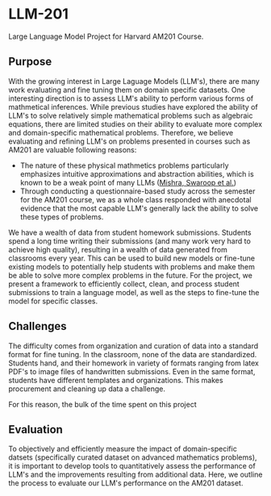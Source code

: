 # LLM-201
Large Language Model Project for Harvard AM201 Course.


## Purpose

With the growing interest in Large Laguage Models (LLM's), there are many work evaluating and fine tuning them on domain specific datasets. One interesting direction is to assess LLM's ability to perform various forms of mathmetical inferences. While previous studies have explored the ability of LLM's to solve relatively simple mathematical problems such as algebraic equations, there are limited studies on their ability to evaluate more complex and domain-specific mathematical problems. Therefore, we believe evaluating and refining LLM's on problems presented in courses such as AM201 are valuable following reasons:
- The nature of these physical mathmetics problems particularly emphasizes intuitive approximations and abstraction abilities, which is known to be a weak point of many LLMs ([Mishra, Swaroop et al.](https://arxiv.org/abs/2204.05660))
- Through conducting a questionnaire-based study across the semester for the AM201 course, we as a whole class responded with anecdotal evidence that the most capable LLM's generally lack the ability to solve these types of problems.

We have a wealth of data from student homework submissions. Students spend a long time writing their submissions (and many work very hard to achieve high quality), resulting in a wealth of data generated from classrooms every year. This can be used to build new models or fine-tune existing models to potentially help students with problems and make them be able to solve more complex problems in the future. For the project, we present a framework to efficiently collect, clean, and process student submissions to train a language model, as well as the steps to fine-tune the model for specific classes. 

## Challenges

The difficulty comes from organization and curation of data into a standard format for fine tuning. In the classroom, none of the data are standardized. Students hand, and their homework in variety of formats ranging from latex PDF's to image files of handwritten submissions. Even in the same format, students have different templates and organizations. This makes procurement and cleaning up data a challenge. 

For this reason, the bulk of the time spent on this project 


## Evaluation

To objectively and efficiently measure the impact of domain-specific datsets (specifically curated dataset on advanced mathematics problems), it is important to develop tools to quantitatively assess the performance of LLM's and the improvements resulting from additional data. Here, we outline the process to evaluate our LLM's performance on the AM201 dataset.






